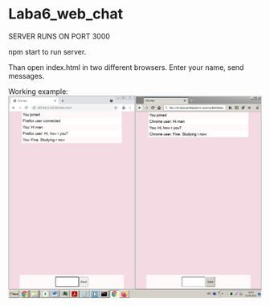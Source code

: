 # Laba6_web_chat

SERVER RUNS ON PORT 3000

npm start to run server.

Than open index.html in two different browsers. 
Enter your name, send messages.

Working example:
![alt text](https://raw.githubusercontent.com/Marikhaker/web_lab_test/laba6_web_chat/Working%20example.jpg)
